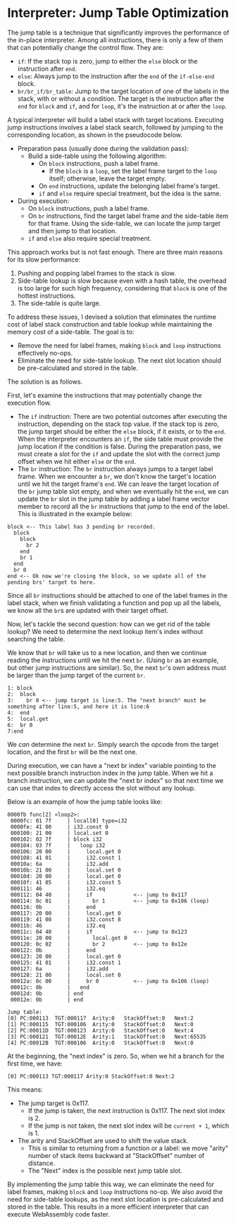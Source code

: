 # Interpreter: Jump Table Optimization

The jump table is a technique that significantly improves the performance of the in-place interpreter. Among all instructions, there is only a few of them that can potentially change the control flow. They are:

- `if`: If the stack top is zero, jump to either the `else` block or the instruction after `end`.
- `else`: Always jump to the instruction after the `end` of the `if-else-end` block.
- `br/br_if/br_table`: Jump to the target location of one of the labels in the stack, with or without a condition. The target is the instruction after the `end` for `block` and `if`, and for `loop`, it's the instruction at or after the `loop`.

A typical interpreter will build a label stack with target locations. Executing jump instructions involves a label stack search, followed by jumping to the corresponding location, as shown in the pseudocode below.

- Preparation pass (usually done during the validation pass):
  - Build a side-table using the following algorithm:
    - On `block` instructions, push a label frame.
      - If the `block` is a `loop`, set the label frame target to the `loop` itself; otherwise, leave the target empty.
    - On `end` instructions, update the belonging label frame's target.
    - `if` and `else` require special treatment, but the idea is the same.
- During execution:
  - On `block` instructions, push a label frame.
  - On `br` instructions, find the target label frame and the side-table item for that frame. Using the side-table, we can locate the jump target and then jump to that location.
  - `if` and `else` also require special treatment.

This approach works but is not fast enough. There are three main reasons for its slow performance:

1. Pushing and popping label frames to the stack is slow.
2. Side-table lookup is slow because even with a hash table, the overhead is too large for such high frequency, considering that `block` is one of the hottest instructions.
3. The side-table is quite large.

To address these issues, I devised a solution that eliminates the runtime cost of label stack construction and table lookup while maintaining the memory cost of a side-table. The goal is to:

- Remove the need for label frames, making `block` and `loop` instructions effectively no-ops.
- Eliminate the need for side-table lookup. The next slot location should be pre-calculated and stored in the table.

The solution is as follows.

First, let's examine the instructions that may potentially change the execution flow.

- The `if` instruction: There are two potential outcomes after executing the instruction, depending on the stack top value. If the stack top is zero, the jump target should be either the `else` block, if it exists, or to the `end`. When the interpreter encounters an `if`, the side table must provide the jump location if the condition is false. During the preparation pass, we must create a slot for the `if` and update the slot with the correct jump offset when we hit either `else` or the `end`.
- The `br` instruction: The `br` instruction always jumps to a target label frame. When we encounter a `br`, we don't know the target's location until we hit the target frame's `end`. We can leave the target location of the `br` jump table slot empty, and when we eventually hit the `end`, we can update the `br` slot in the jump table by adding a label frame vector member to record all the `br` instructions that jump to the end of the label. This is illustrated in the example below:

```
block <-- This label has 3 pending br recorded.
  block
    block
      br 2
    end
    br 1
  end
  br 0
end <-- Ok now we're closing the block, so we update all of the pending brs' target to here.
```

Since all `br` instructions should be attached to one of the label frames in the label stack, when we finish validating a function and pop up all the labels, we know all the `br`s are updated with their target offset.

Now, let's tackle the second question: how can we get rid of the table lookup? We need to determine the next lookup item's index without searching the table.

We know that `br` will take us to a new location, and then we continue reading the instructions until we hit the next `br`. (Using `br` as an example, but other jump instructions are similar). So, the next `br`'s own address must be larger than the jump target of the current `br`.

```
1: block
2:  block
3:    br 0 <-- jump target is line:5. The "next branch" must be something after line:5, and here it is line:6
4:  end
5:  local.get
6:  br 0
7:end
```

We *can* determine the next `br`. Simply search the opcode from the target location, and the first `br` will be the next one.

During execution, we can have a "next br index" variable pointing to the next possible branch instruction index in the jump table. When we hit a branch instruction, we can update the "next br index" so that next time we can use that index to directly access the slot without any lookup.

Below is an example of how the jump table looks like:

```
0000fb func[2] <loop2>:
 0000fc: 01 7f     | local[0] type=i32
 0000fe: 41 00     | i32.const 0
 000100: 21 00     | local.set 0
 000102: 02 7f     | block i32
 000104: 03 7f     |   loop i32
 000106: 20 00     |     local.get 0
 000108: 41 01     |     i32.const 1
 00010a: 6a        |     i32.add
 00010b: 21 00     |     local.set 0
 00010d: 20 00     |     local.get 0
 00010f: 41 05     |     i32.const 5
 000111: 46        |     i32.eq
 000112: 04 40     |     if             <-- jump to 0x117
 000114: 0c 01     |       br 1         <-- jump to 0x106 (loop)
 000116: 0b        |     end
 000117: 20 00     |     local.get 0
 000119: 41 08     |     i32.const 8
 00011b: 46        |     i32.eq
 00011c: 04 40     |     if             <-- jump to 0x123
 00011e: 20 00     |       local.get 0
 000120: 0c 02     |       br 2         <-- jump to 0x12e
 000122: 0b        |     end
 000123: 20 00     |     local.get 0
 000125: 41 01     |     i32.const 1
 000127: 6a        |     i32.add
 000128: 21 00     |     local.set 0
 00012a: 0c 00     |     br 0           <-- jump to 0x106 (loop)
 00012c: 0b        |   end
 00012d: 0b        | end
 00012e: 0b        | end
```

```
Jump table:
[0] PC:000113  TGT:000117  Arity:0   StackOffset:0   Next:2
[1] PC:000115  TGT:000106  Arity:0   StackOffset:0   Next:0
[2] PC:00011D  TGT:000123  Arity:0   StackOffset:0   Next:4
[3] PC:000121  TGT:00012E  Arity:1   StackOffset:0   Next:65535
[4] PC:00012B  TGT:000106  Arity:0   StackOffset:0   Next:0
```

At the beginning, the "next index" is zero. So, when we hit a branch for the first time, we have:

```[0] PC:000113 TGT:000117 Arity:0 StackOffset:0 Next:2```

This means:

- The jump target is 0x117.
  - If the jump is taken, the next instruction is 0x117. The next slot index is 2.
  - If the jump is not taken, the next slot index will be `current + 1`, which is 1.
- The arity and StackOffset are used to shift the value stack.
  - This is similar to returning from a function or a label: we move "arity" number of stack items backward at "StackOffset" number of distance.
  - The "Next" index is the possible next jump table slot.

By implementing the jump table this way, we can eliminate the need for label frames, making `block` and `loop` instructions no-op. We also avoid the need for side-table lookups, as the next slot location is pre-calculated and stored in the table. This results in a more efficient interpreter that can execute WebAssembly code faster.
